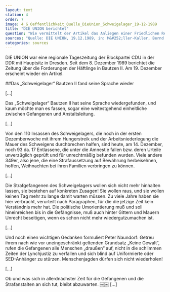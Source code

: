 ```yaml
---
layout: text
station: 4
order: 7
image: 4_G_Oeffentlichkeit_Quelle_DieUnion_Schweigelager_19-12-1989
title: "DIE UNION berichtet"
question: "Wie vermittelt der Artikel das Anliegen einer Friedlichen Revolution auch im Gef&auml;ngnis?"
sources: "Quelle: DIE UNION, 19.12.1989, in: M&#252;ller-Kaller, Bernd (Hg.): Freiheit f&#252;r die politischen Gefangenen der DDR. R&#252;ckblick auf den Herbst 1989 in der Sonderhaftanstalt der Stasi Bautzen II. Eine Dokumentation, Projekt des Landesverbandes der VOS-Sachsen 2014, S. 29-30."
categories: sources
---
```

DIE UNION war eine regionale Tageszeitung der Blockpartei CDU in der DDR mit Hauptsitz in Dresden. Seit dem 8. Dezember 1989 berichtet die Zeitung &#252;ber die Forderungen der H&#228;ftlinge in Bautzen II. Am 19. Dezember erscheint wieder ein Artikel.

##Das &#8222;Schweigelager&ldquo; Bautzen II fand seine Sprache wieder

[...]

Das &#8222;Schweigelager&ldquo; Bautzen II hat seine Sprache wiedergefunden, und kaum m&ouml;chte man es fassen, sogar eine weitestgehend einheitliche zwischen Gefangenen und Anstaltsleitung.

[...]

Von den 110 Insassen des Schweigelagers, die noch in der ersten Dezemberwoche mit ihrem Hungerstreik und der Arbeitsniederlegung die Mauer des Schweigens durchbrechen halfen, sind heute, am 14. Dezember, noch 93 da. 17 Entlassene, die unter die Amnestie fallen bzw. deren Urteile unverz&uuml;glich gepr&uuml;ft und f&uuml;r unrechtm&auml;&szlig;ig befunden wurden. Viele andere 349er, also jene, die eine Strafaussetzung auf Bew&auml;hrung herbeisehnen, hoffen, Weihnachten bei ihren Familien verbringen zu k&ouml;nnen.

[...]

Die Strafgefangenen des Schweigelagers wollen sich nicht mehr hinhalten lassen, sie bestehen auf konkreten Zusagen! Sie wollen raus, und sie wollen keinen Tag mehr zu lange damit warten m&uuml;ssen. Zu viele Jahre haben sie hier verbracht, verurteilt nach Paragraphen, f&uuml;r die die jetzige Zeit kein Verst&auml;ndnis mehr hat. Die politische Umorientierung mu&szlig; und soll hineinreichen bis in die Gef&auml;ngnisse, mu&szlig; auch hinter Gittern und Mauern Unrecht beseitigen, wenn es schon nicht mehr wiedergutzumachen ist.

[...]

Und noch einen wichtigen Gedanken formuliert Peter Naundorf: Getreu ihrem nach wie vor uneingeschr&auml;nkt geltenden Grundsatz &#8222;Keine Gewalt&ldquo;, rufen die Gefangenen alle Menschen &#8222;drau&szlig;en&ldquo; auf, nicht in die schlimmen Zeiten der Lynchjustiz zu verfallen und sich blind auf Uniformierte oder SED-Anh&auml;nger zu st&uuml;rzen. Menschenjagden d&uuml;rfen sich nicht wiederholen!

[...]

Ob und was sich in allerdn&auml;chster Zeit f&uuml;r die Gefangenen und die Strafanstalten an sich tut, bleibt abzuwarten.
&#65532;&#65532;
[...]